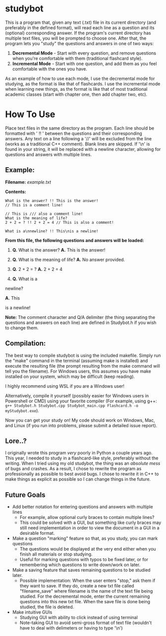 # studybot
This is a program that, given any text (.txt) file in its current directory (and preferably in the defined format), will read each line as a question and its (optional) corresponding answer. If the program's current directory has multiple text files, you will be prompted to choose one. After that, the program lets you "study" the questions and answers in one of two ways:
1. **Decremental Mode** - Start with every question, and remove questions when you're comfortable with them (traditional flashcard style).
2. **Incremental Mode** - Start with one question, and add them as you feel comfortable with the ones you have.

As an example of how to use each mode, I use the decremental mode for studying, as the format is like that of flashcards. I use the incremental mode when learning new things, as the format is like that of most traditional academic classes (start with chapter one, then add chapter two, etc).

# How To Use
Place text files in the same directory as the program. Each line should be formatted with ' !! ' between the questions and their corresponding answers. Any text on a line following a '//' will be excluded from the line (works as a traditional C++ comment). Blank lines are skipped. If '\n' is found in your string, it will be replaced with a newline character, allowing for questions and answers with multiple lines.

## Example:
**Filename:** *example.txt*

**Contents:**
```
What is the answer? !! This is the answer!
// This is a comment line!

// This is /// also a comment line!
What is the meaning of life? 
2 + 2 = ? !! 2 + 2 = 4 // This is also a comment!

What is a\nnewline? !! This\nis a newline!
```
**From this file, the following questions and answers will be loaded:**

1. **Q.** What is the answer? **A.** This is the answer!

2. **Q.** What is the meaning of life? **A.** No answer provided.

3. **Q.** 2 + 2 = ? **A.** 2 + 2 = 4

4. **Q.** What is a

newline?

**A.** This

is a newline!

**Note:** The comment character and Q/A delimiter (the thing separating the questions and answers on each line) are defined in Studybot.h if you wish to change them.

## Compilation:
The best way to compile studybot is using the included makefile. Simply run the "make" command in the terminal (assuming make is installed) and execute the resulting file (the prompt resulting from the make command will tell you the filename). For Windows users, this assumes you have make installed on your system, which may be difficult (keep reading).

I highly recommend using WSL if you are a Windows user!

Alternatively, compile it yourself (possibly easier for Windows users in Powershell or CMD) using your favorite compiler (For example, using g++: ```g++ Studybot.h Studybot.cpp Studybot_main.cpp Flashcard.h -o myStudybot.exe```).

Now you can get your study on! My code should work on Windows, Mac, and Linux (if you run into problems, please submit a detailed issue report).

## Lore..?
I originally wrote this program *very* poorly in Python a couple years ago. This year, I needed to study in a flashcard-like style, preferably without the writing. When I tried using my old studybot, the thing was an *absolute mess* of bugs and crashes. As a result, I chose to rewrite the program as professionally as possible to best avoid bugs. I chose to rewrite it in C++ to make things as explicit as possible so I can change things in the future.

## Future Goals
* Add better notation for entering questions and answers with multiple lines
  * For example, allow optional curly braces to contain multiple lines?
  * This could be solved with a GUI, but something like curly braces may still need implementation in order to view the document in a GUI in a desirable format.
* Make a question "marking" feature so that, as you study, you can mark questions
  * The questions would be displayed at the very end either when you finish all materials or stop studying. 
  * Useful for marking questions with typos to be fixed later, or for remembering which questions to write down/work on later.
* Make a saving feature that saves remaining questions to be studied later.
  * Possible implementation: When the user enters "stop," ask them if they want to save. If they do, create a new txt file called "filename_save" where filename is the name of the text file being studied. For the decremental mode, enter the current remaining questions into this new txt file. When the save file is done being studied, the file is deleted.
* Make intuitive GUIs
  * Studying GUI with ability to click instead of using terminal
  * Note-taking GUI to avoid semi-gross format of text file (wouldn't have to deal with delimeters or having to type '\n')

